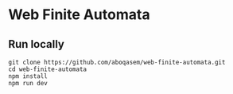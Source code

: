 # Web Finite Automata

## Run locally

```shell
git clone https://github.com/aboqasem/web-finite-automata.git
cd web-finite-automata
npm install
npm run dev
```
